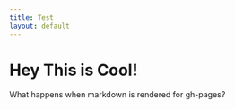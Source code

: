 ```yaml
---
title: Test
layout: default
---
```


# Hey This is Cool!

What happens when markdown is rendered for gh-pages?
